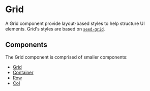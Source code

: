# Grid

A Grid component provide layout-based styles to help structure UI elements. Grid's styles are based on [`seed-grid`](http://developer.helpscout.net/seed/packs/seed-grid/).


## Components

The Grid component is comprised of smaller components:

* [Grid](./docs/Grid.md)
* [Container](./docs/Container.md)
* [Row](./docs/Row.md)
* [Col](./docs/Col.md)
